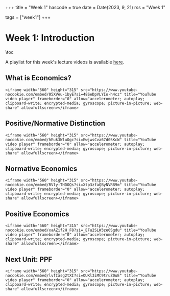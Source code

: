 +++
title = "Week 1"
hascode = true
date = Date(2023, 9, 21)
rss = "Week 1"

tags = ["week1"]
+++


# Week 1: Introduction

\toc

A playlist for this week's lecture videos is available [here](https://www.youtube.com/playlist?list=PLBl3tyVmUuVhRbYG7VA1IfAbaJ3FG2H-4).

## What is Economics?

~~~
<iframe width="560" height="315" src="https://www.youtube-nocookie.com/embed/05XVeu-1byE?si=48SeDpVLYIo-h4cz" title="YouTube video player" frameborder="0" allow="accelerometer; autoplay; clipboard-write; encrypted-media; gyroscope; picture-in-picture; web-share" allowfullscreen></iframe>
~~~


## Positive/Normative Distinction

~~~
<iframe width="560" height="315" src="https://www.youtube-nocookie.com/embed/hEuk3WluOgc?si=EwjwsCva67d0SKcW" title="YouTube video player" frameborder="0" allow="accelerometer; autoplay; clipboard-write; encrypted-media; gyroscope; picture-in-picture; web-share" allowfullscreen></iframe>
~~~


## Normative Economics

~~~
<iframe width="560" height="315" src="https://www.youtube-nocookie.com/embed/RVly-THDOQs?si=Xtp3zfaQByNVR89m" title="YouTube video player" frameborder="0" allow="accelerometer; autoplay; clipboard-write; encrypted-media; gyroscope; picture-in-picture; web-share" allowfullscreen></iframe>
~~~


## Positive Economics

~~~
<iframe width="560" height="315" src="https://www.youtube-nocookie.com/embed/xaAZif2H_F8?si=_EFu2SLW3ze0Sgdu" title="YouTube video player" frameborder="0" allow="accelerometer; autoplay; clipboard-write; encrypted-media; gyroscope; picture-in-picture; web-share" allowfullscreen></iframe>
~~~

## Next Unit: PPF

~~~
<iframe width="560" height="315" src="https://www.youtube-nocookie.com/embed/lvfIasg2tXI?si=OUKl3iMC9truZ0uE" title="YouTube video player" frameborder="0" allow="accelerometer; autoplay; clipboard-write; encrypted-media; gyroscope; picture-in-picture; web-share" allowfullscreen></iframe>
~~~
